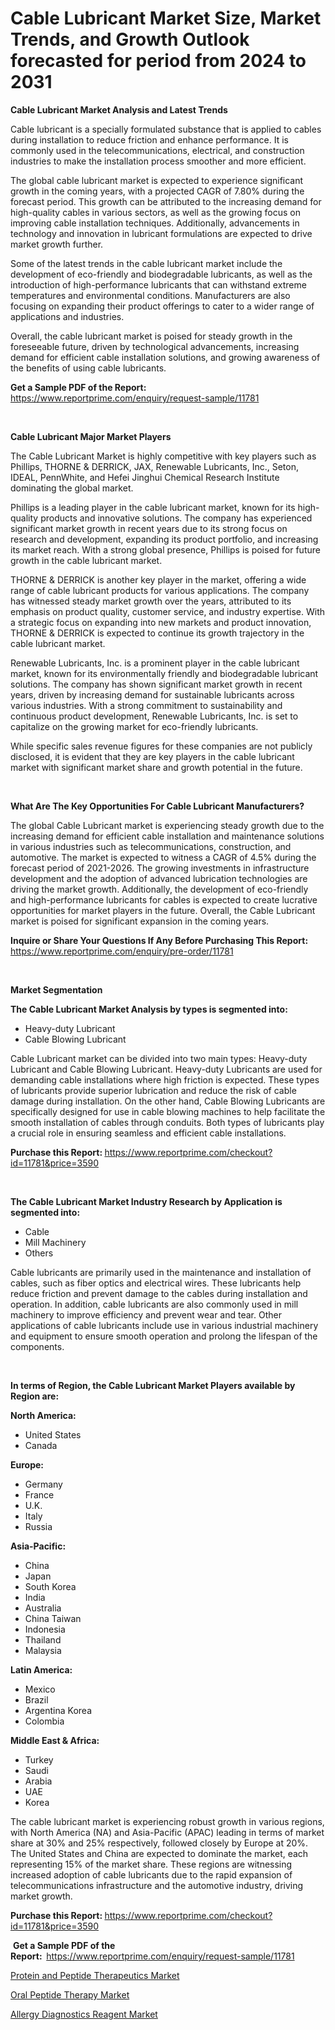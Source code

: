 <p><h1>Cable Lubricant Market Size, Market Trends, and Growth Outlook forecasted for period from 2024 to 2031</h1></p><p><strong>Cable Lubricant Market Analysis and Latest Trends</strong></p>
<p><p>Cable lubricant is a specially formulated substance that is applied to cables during installation to reduce friction and enhance performance. It is commonly used in the telecommunications, electrical, and construction industries to make the installation process smoother and more efficient.</p><p>The global cable lubricant market is expected to experience significant growth in the coming years, with a projected CAGR of 7.80% during the forecast period. This growth can be attributed to the increasing demand for high-quality cables in various sectors, as well as the growing focus on improving cable installation techniques. Additionally, advancements in technology and innovation in lubricant formulations are expected to drive market growth further.</p><p>Some of the latest trends in the cable lubricant market include the development of eco-friendly and biodegradable lubricants, as well as the introduction of high-performance lubricants that can withstand extreme temperatures and environmental conditions. Manufacturers are also focusing on expanding their product offerings to cater to a wider range of applications and industries.</p><p>Overall, the cable lubricant market is poised for steady growth in the foreseeable future, driven by technological advancements, increasing demand for efficient cable installation solutions, and growing awareness of the benefits of using cable lubricants.</p></p>
<p><strong>Get a Sample PDF of the Report:&nbsp;</strong> <a href="https://www.reportprime.com/enquiry/request-sample/11781">https://www.reportprime.com/enquiry/request-sample/11781</a></p>
<p>&nbsp;</p>
<p><strong>Cable Lubricant Major Market Players</strong></p>
<p><p>The Cable Lubricant Market is highly competitive with key players such as Phillips, THORNE & DERRICK, JAX, Renewable Lubricants, Inc., Seton, IDEAL, PennWhite, and Hefei Jinghui Chemical Research Institute dominating the global market. </p><p>Phillips is a leading player in the cable lubricant market, known for its high-quality products and innovative solutions. The company has experienced significant market growth in recent years due to its strong focus on research and development, expanding its product portfolio, and increasing its market reach. With a strong global presence, Phillips is poised for future growth in the cable lubricant market.</p><p>THORNE & DERRICK is another key player in the market, offering a wide range of cable lubricant products for various applications. The company has witnessed steady market growth over the years, attributed to its emphasis on product quality, customer service, and industry expertise. With a strategic focus on expanding into new markets and product innovation, THORNE & DERRICK is expected to continue its growth trajectory in the cable lubricant market.</p><p>Renewable Lubricants, Inc. is a prominent player in the cable lubricant market, known for its environmentally friendly and biodegradable lubricant solutions. The company has shown significant market growth in recent years, driven by increasing demand for sustainable lubricants across various industries. With a strong commitment to sustainability and continuous product development, Renewable Lubricants, Inc. is set to capitalize on the growing market for eco-friendly lubricants.</p><p>While specific sales revenue figures for these companies are not publicly disclosed, it is evident that they are key players in the cable lubricant market with significant market share and growth potential in the future.</p></p>
<p>&nbsp;</p>
<p><strong>What Are The Key Opportunities For Cable Lubricant Manufacturers?</strong></p>
<p><p>The global Cable Lubricant market is experiencing steady growth due to the increasing demand for efficient cable installation and maintenance solutions in various industries such as telecommunications, construction, and automotive. The market is expected to witness a CAGR of 4.5% during the forecast period of 2021-2026. The growing investments in infrastructure development and the adoption of advanced lubrication technologies are driving the market growth. Additionally, the development of eco-friendly and high-performance lubricants for cables is expected to create lucrative opportunities for market players in the future. Overall, the Cable Lubricant market is poised for significant expansion in the coming years.</p></p>
<p><strong>Inquire or Share Your Questions If Any Before Purchasing This Report:</strong> <a href="https://www.reportprime.com/enquiry/pre-order/11781">https://www.reportprime.com/enquiry/pre-order/11781</a></p>
<p>&nbsp;</p>
<p><strong>Market Segmentation</strong></p>
<p><strong>The Cable Lubricant Market Analysis by types is segmented into:</strong></p>
<p><ul><li>Heavy-duty Lubricant</li><li>Cable Blowing Lubricant</li></ul></p>
<p><p>Cable Lubricant market can be divided into two main types: Heavy-duty Lubricant and Cable Blowing Lubricant. Heavy-duty Lubricants are used for demanding cable installations where high friction is expected. These types of lubricants provide superior lubrication and reduce the risk of cable damage during installation. On the other hand, Cable Blowing Lubricants are specifically designed for use in cable blowing machines to help facilitate the smooth installation of cables through conduits. Both types of lubricants play a crucial role in ensuring seamless and efficient cable installations.</p></p>
<p><strong>Purchase this Report:&nbsp;</strong><a href="https://www.reportprime.com/checkout?id=11781&price=3590">https://www.reportprime.com/checkout?id=11781&price=3590</a></p>
<p>&nbsp;</p>
<p><strong>The Cable Lubricant Market Industry Research by Application is segmented into:</strong></p>
<p><ul><li>Cable</li><li>Mill Machinery</li><li>Others</li></ul></p>
<p><p>Cable lubricants are primarily used in the maintenance and installation of cables, such as fiber optics and electrical wires. These lubricants help reduce friction and prevent damage to the cables during installation and operation. In addition, cable lubricants are also commonly used in mill machinery to improve efficiency and prevent wear and tear. Other applications of cable lubricants include use in various industrial machinery and equipment to ensure smooth operation and prolong the lifespan of the components.</p></p>
<p>&nbsp;</p>
<p><strong>In terms of Region, the Cable Lubricant Market Players available by Region are:</strong></p>
<p>
    <p> <strong> North America: </strong>
        <ul>
            <li>United States</li>
            <li>Canada</li>
        </ul>
        </p> 
    <p> <strong> Europe: </strong>
        <ul>
            <li>Germany</li>
            <li>France</li>
            <li>U.K.</li>
            <li>Italy</li>
            <li>Russia</li>
        </ul>
        </p> 
    <p> <strong> Asia-Pacific: </strong>
        <ul>
            <li>China</li>
            <li>Japan</li>
            <li>South Korea</li>
            <li>India</li>
            <li>Australia</li>
            <li>China Taiwan</li>
            <li>Indonesia</li>
            <li>Thailand</li>
            <li>Malaysia</li>
        </ul>
        </p> 
    <p> <strong> Latin America: </strong>
        <ul>
            <li>Mexico</li>
            <li>Brazil</li>
            <li>Argentina Korea</li>
            <li>Colombia</li>
        </ul>
        </p> 
    <p> <strong> Middle East & Africa: </strong>
        <ul>
            <li>Turkey</li>
            <li>Saudi</li>
            <li>Arabia</li>
            <li>UAE</li>
            <li>Korea</li>
        </ul>
    </p>
    </p>
<p><p>The cable lubricant market is experiencing robust growth in various regions, with North America (NA) and Asia-Pacific (APAC) leading in terms of market share at 30% and 25% respectively, followed closely by Europe at 20%. The United States and China are expected to dominate the market, each representing 15% of the market share. These regions are witnessing increased adoption of cable lubricants due to the rapid expansion of telecommunications infrastructure and the automotive industry, driving market growth.</p></p>
<p><strong>Purchase this Report: </strong><a href="https://www.reportprime.com/checkout?id=11781&price=3590">https://www.reportprime.com/checkout?id=11781&price=3590</a></p>
<p>&nbsp;<strong>Get a Sample PDF of the Report:&nbsp;&nbsp;</strong><a href="https://www.reportprime.com/enquiry/request-sample/11781">https://www.reportprime.com/enquiry/request-sample/11781</a></p>
<p><strong></strong></p>
<p><p><a href="https://view.publitas.com/reportprime-1/global-protein-and-peptide-therapeutics-market-by-types-applications-and-major-players-with-regional-growth-rate-analysis-and-development-situation-from-2023-to-2030/">Protein and Peptide Therapeutics Market</a></p><p><a href="https://view.publitas.com/reportprime-1/oral-peptide-therapy-market-share-market-new-trends-analysis-report-by-type-by-application-by-end-use-by-region-and-segment-forecasts-2023-2030/">Oral Peptide Therapy Market</a></p><p><a href="https://view.publitas.com/reportprime-1/allergy-diagnostics-reagent-market-size-share-trends-analysis-report-by-application-regional-outlook-competitive-strategies-and-segment-forecasts-2023-2030/">Allergy Diagnostics Reagent Market</a></p></p>